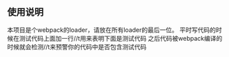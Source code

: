 ## 使用说明

本项目是个webpack的loader，请放在所有loader的最后一位。
平时写代码的时候在测试代码上面加一行//t用来表明下面是测试代码
之后代码被webpack编译的时候就会检测//t来预警你的代码中是否包含测试代码